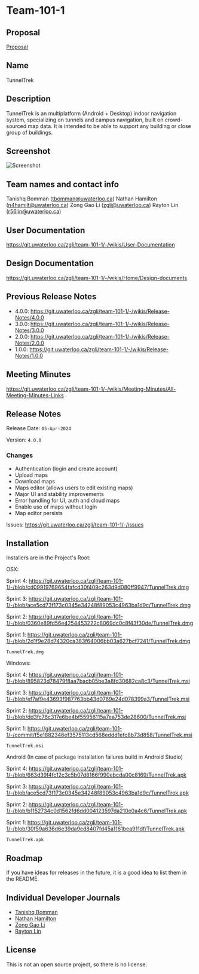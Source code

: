 # Team-101-1

## Proposal

[Proposal](https://git.uwaterloo.ca/zgli/team-101-1/-/wikis/Project-Proposal)

## Name
TunnelTrek

## Description
TunnelTrek is an multiplatform (Android + Desktop) indoor navigation system, specializing on tunnels and campus navigation, built on crowd-sourced map data.
It is intended to be able to support any building or close group of buildings.

## Screenshot
![Screenshot](https://git.uwaterloo.ca/zgli/team-101-1/-/wikis/uploads/39f10797293f27b0b4783465ac6cf6dd/Screenshot_2024-04-08_at_7.59.09_AM.png)

## Team names and contact info
Tanishq Bomman (tbomman@uwaterloo.ca)
Nathan Hamilton (n4hamilt@uwaterloo.ca)
Zong Gao Li (zgli@uwaterloo.ca)
Rayton Lin (r56lin@uwaterloo.ca)

## User Documentation
https://git.uwaterloo.ca/zgli/team-101-1/-/wikis/User-Documentation

## Design Documentation
https://git.uwaterloo.ca/zgli/team-101-1/-/wikis/Home/Design-documents

## Previous Release Notes
- 4.0.0: https://git.uwaterloo.ca/zgli/team-101-1/-/wikis/Release-Notes/4.0.0
- 3.0.0: https://git.uwaterloo.ca/zgli/team-101-1/-/wikis/Release-Notes/3.0.0
- 2.0.0: https://git.uwaterloo.ca/zgli/team-101-1/-/wikis/Release-Notes/2.0.0
- 1.0.0: https://git.uwaterloo.ca/zgli/team-101-1/-/wikis/Release-Notes/1.0.0

## Meeting Minutes
https://git.uwaterloo.ca/zgli/team-101-1/-/wikis/Meeting-Minutes/All-Meeting-Minutes-Links

## Release Notes

Release Date: `05-Apr-2024`

Version: `4.0.0`

### Changes

- Authentication (login and create account)
- Upload maps
- Download maps
- Maps editor (allows users to edit existing maps)
- Major UI and stability improvements
- Error handling for UI, auth and cloud maps
- Enable use of maps without login
- Map editor persists

Issues: https://git.uwaterloo.ca/zgli/team-101-1/-/issues


## Installation

Installers are in the Project's Root:

OSX: 

Sprint 4: https://git.uwaterloo.ca/zgli/team-101-1/-/blob/cd09919769654fafcd30f409c263d9d080ff9947/TunnelTrek.dmg

Sprint 3: https://git.uwaterloo.ca/zgli/team-101-1/-/blob/ace5cd73f173c0345e34248f89053c4963ba1d9c/TunnelTrek.dmg

Sprint 2: https://git.uwaterloo.ca/zgli/team-101-1/-/blob/0360e89fd56e4254453222c8069dc0c8f43f30de/TunnelTrek.dmg

Sprint 1: https://git.uwaterloo.ca/zgli/team-101-1/-/blob/2d1f9e28d74320ca383f64006bb03a627bcf7241/TunnelTrek.dmg

`TunnelTrek.dmg`

Windows: 

Sprint 4: https://git.uwaterloo.ca/zgli/team-101-1/-/blob/895823d78479f8aa7bacb05be3a8fd30682ca8c3/TunnelTrek.msi

Sprint 3: https://git.uwaterloo.ca/zgli/team-101-1/-/blob/ef7af9e43693f987763bb43d0769e24d078399a3/TunnelTrek.msi

Sprint 2: https://git.uwaterloo.ca/zgli/team-101-1/-/blob/dd3fc76c317e6be4bf55956115a7ea753de28600/TunnelTrek.msi

Sprint 1: https://git.uwaterloo.ca/zgli/team-101-1/-/commit/f5e1882346ef3575113cd568eddd1efc8b73d858/TunnelTrek.msi

`TunnelTrek.msi`

Android (In case of package installation failures build in Android Studio)

Sprint 4: https://git.uwaterloo.ca/zgli/team-101-1/-/blob/663d39f4fc12c3c5b07d8166f990ebcda00c8169/TunnelTrek.apk

Sprint 3: https://git.uwaterloo.ca/zgli/team-101-1/-/blob/ace5cd73f173c0345e34248f89053c4963ba1d9c/TunnelTrek.apk

Sprint 2: https://git.uwaterloo.ca/zgli/team-101-1/-/blob/b1152734c0d1562fd6dd004123597da210e0a4c6/TunnelTrek.apk

Sprint 1: https://git.uwaterloo.ca/zgli/team-101-1/-/blob/30f59a636d6e39da9ed8407fd45a1161bea911df/TunnelTrek.apk

`TunnelTrek.apk`

## Roadmap
If you have ideas for releases in the future, it is a good idea to list them in the README.

## Individual Developer Journals
- [Tanishq Bomman](https://git.uwaterloo.ca/zgli/team-101-1/-/wikis/Tanishq's-Development-Journal)
- [Nathan Hamilton](https://git.uwaterloo.ca/zgli/team-101-1/-/wikis/Nathan's-Development-Journal)
- [Zong Gao Li ](https://git.uwaterloo.ca/zgli/team-101-1/-/wikis/Zong's-Development-Journal)
- [Rayton Lin](https://git.uwaterloo.ca/zgli/team-101-1/-/wikis/Rayton-Lin's-Development-Journal)


## License
This is not an open source project, so there is no license.

